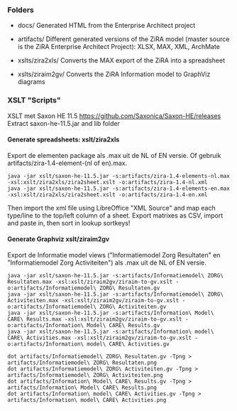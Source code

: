 
### Folders

* docs/ Generated HTML from the Enterprise Architect project

* artifacts/ Different generated versions of the ZiRA model (master source is the ZiRA Enterprise Architect Project): XLSX, MAX, XML, ArchMate

* xslts/zira2xls/ Converts the MAX export of the ZiRA into a spreadsheet

* xslts/ziraim2gv/ Converts the ZiRA Information model to GraphViz diagrams

### XSLT "Scripts"

XSLT met Saxon HE 11.5 https://github.com/Saxonica/Saxon-HE/releases
Extract saxon-he-11.5.jar and lib folder

#### Generate spreadsheets: xslt/zira2xls

Export de elementen package als .max uit de NL of EN versie.
Of gebruik artifacts/zira-1.4-element-(nl of en).max.

```
java -jar xslt/saxon-he-11.5.jar -s:artifacts/zira-1.4-elements-nl.max -xsl:xslt/zira2xls/zira2sheet.xslt -o:artifacts/zira-1.4-nl.xml
java -jar xslt/saxon-he-11.5.jar -s:artifacts/zira-1.4-elements-en.max -xsl:xslt/zira2xls/zira2sheet.xslt -o:artifacts/zira-1.4-en.xml
```

Then import the xml file using LibreOffice "XML Source" and map each type/line to the top/left column of a sheet.
Export matrixes as CSV, import and paste in, then sort in lookup sortkeys!

#### Generate Graphviz xslt/ziraim2gv

Export de Informatie model views ("Informatiemodel Zorg Resultaten" en "Informatiemodel Zorg Activiteiten") als .max uit de NL of EN versie.

```
java -jar xslt/saxon-he-11.5.jar -s:artifacts/Informatiemodel\ ZORG\ Resultaten.max -xsl:xslt/ziraim2gv/ziraim-to-gv.xslt -o:artifacts/Informatiemodel\ ZORG\ Resultaten.gv
java -jar xslt/saxon-he-11.5.jar -s:artifacts/Informatiemodel\ ZORG\ Activiteiten.max -xsl:xslt/ziraim2gv/ziraim-to-gv.xslt -o:artifacts/Informatiemodel\ ZORG\ Activiteiten.gv
java -jar xslt/saxon-he-11.5.jar -s:artifacts/Information\ Model\ CARE\ Results.max -xsl:xslt/ziraim2gv/ziraim-to-gv.xslt -o:artifacts/Information\ Model\ CARE\ Results.gv
java -jar xslt/saxon-he-11.5.jar -s:artifacts/Information\ model\ CARE\ Activities.max -xsl:xslt/ziraim2gv/ziraim-to-gv.xslt -o:artifacts/Information\ model\ CARE\ Activities.gv
```

```
dot artifacts/Informatiemodel\ ZORG\ Resultaten.gv -Tpng > artifacts/Informatiemodel\ ZORG\ Resultaten.png
dot artifacts/Informatiemodel\ ZORG\ Activiteiten.gv -Tpng > artifacts/Informatiemodel\ ZORG\ Activiteiten.png
dot artifacts/Information\ Model\ CARE\ Results.gv -Tpng > artifacts/Information\ Model\ CARE\ Results.png
dot artifacts/Information\ model\ CARE\ Activities.gv -Tpng > artifacts/Information\ model\ CARE\ Activities.png
```
